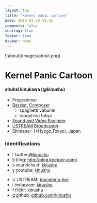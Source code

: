 ```yaml
---
layout: top
title: "kernel panic cartoon"
date: 2015-02-28 15:35
comments: false
sharing: true
footer: true
navbar: Home
---
```


<div markdown="1" class="row">
<div markdown="1" class="col-md-4">

<div markdown="1" class="text-center">
![about](images/about.png)
</div>
</div>

<div markdown="1" class="col-md-8">

# Kernel Panic Cartoon

#### shuhei kinukawa (@kinushu)

+ Programmer
+ [Bassist, Composer](#as_player)
    * spaghetti vabune! 
    * topophiria tokyo
+ [Sound and Video Engineer](#as_engineer)
+ [USTREAM Broadcaster](#as_broadcaster)
+ Shimane<-(>Hyogo,Tokyo), Japan
</div>

</div>

<div markdown="1" class="row">

### Identifications

<div markdown="1" class="col-md-6">

+ <span class="sv_icon">t</span> twitter:[@kinushu](http://twitter.com/kinushu)
+ <span class="sv_icon">b</span> blog:   <http://blog.kpctoon.com/>
+ <span class="sv_icon">s</span> soundcloud:  [kinushu](https://soundcloud.com/kinushu/)
+ <span class="sv_icon">y</span> youtube:  [kinushu](http://www.youtube.com/user/kinushu/videos)

</div>

<div markdown="1" class="col-md-6">

+ <span class="sv_icon">U</span> USTREAM: [topophiria-live](http://www.ustream.tv/channel/topophiria-live)
+ <span class="sv_icon">i</span> instagram:  [kinushu](http://instagram.com/kinushu)
+ <span class="sv_icon">f</span> flickr:  [kinushu](http://www.flickr.com/photos/kinushu/)
+ <span class="sv_icon">g</span> github:   [github.com/kinushu](https://github.com/kinushu)

</div>
</div>

